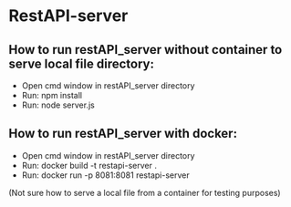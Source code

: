 # RestAPI-server #

## How to run restAPI_server without container to serve local file directory: ##
* Open cmd window in restAPI_server directory
* Run: npm install
* Run: node server.js

## How to run restAPI_server with docker: ##
* Open cmd window in restAPI_server directory
* Run: docker build -t restapi-server .
* Run: docker run -p 8081:8081 restapi-server

(Not sure how to serve a local file from a container for testing purposes)

